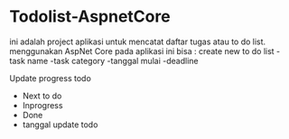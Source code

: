 # Todolist-AspnetCore
ini adalah project aplikasi untuk mencatat daftar tugas  atau to do list.
menggunakan AspNet Core
pada aplikasi ini bisa :
create new to do list
-task name
-task category 
-tanggal mulai
-deadline

Update progress todo
- Next to do
- Inprogress
- Done
- tanggal update todo



